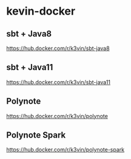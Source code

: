 # kevin-docker

## sbt + Java8
https://hub.docker.com/r/k3vin/sbt-java8

## sbt + Java11
https://hub.docker.com/r/k3vin/sbt-java11

## Polynote
https://hub.docker.com/r/k3vin/polynote

## Polynote Spark
https://hub.docker.com/r/k3vin/polynote-spark
